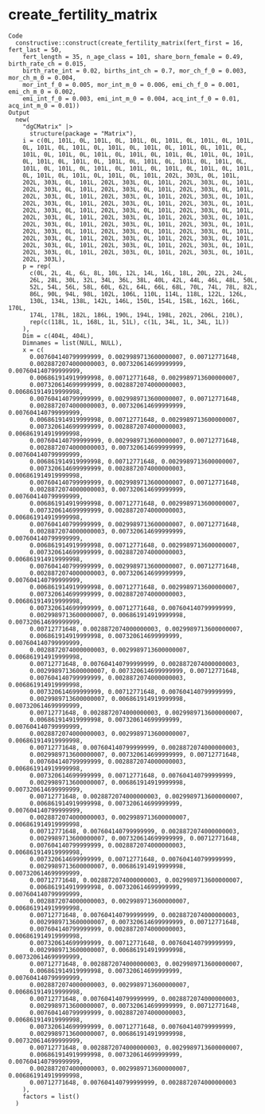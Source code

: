# create_fertility_matrix

    Code
      constructive::construct(create_fertility_matrix(fert_first = 16, fert_last = 50,
        fert_length = 35, n_age_class = 101, share_born_female = 0.49, birth_rate_ch = 0.015,
        birth_rate_int = 0.02, births_int_ch = 0.7, mor_ch_f_0 = 0.003, mor_ch_m_0 = 0.004,
        mor_int_f_0 = 0.005, mor_int_m_0 = 0.006, emi_ch_f_0 = 0.001, emi_ch_m_0 = 0.002,
        emi_int_f_0 = 0.003, emi_int_m_0 = 0.004, acq_int_f_0 = 0.01, acq_int_m_0 = 0.01))
    Output
      new(
        "dgCMatrix" |>
          structure(package = "Matrix"),
        i = c(0L, 101L, 0L, 101L, 0L, 101L, 0L, 101L, 0L, 101L, 0L, 101L, 
        0L, 101L, 0L, 101L, 0L, 101L, 0L, 101L, 0L, 101L, 0L, 101L, 0L, 
        101L, 0L, 101L, 0L, 101L, 0L, 101L, 0L, 101L, 0L, 101L, 0L, 101L, 
        0L, 101L, 0L, 101L, 0L, 101L, 0L, 101L, 0L, 101L, 0L, 101L, 0L, 
        101L, 0L, 101L, 0L, 101L, 0L, 101L, 0L, 101L, 0L, 101L, 0L, 101L, 
        0L, 101L, 0L, 101L, 0L, 101L, 0L, 101L, 202L, 303L, 0L, 101L, 
        202L, 303L, 0L, 101L, 202L, 303L, 0L, 101L, 202L, 303L, 0L, 101L, 
        202L, 303L, 0L, 101L, 202L, 303L, 0L, 101L, 202L, 303L, 0L, 101L, 
        202L, 303L, 0L, 101L, 202L, 303L, 0L, 101L, 202L, 303L, 0L, 101L, 
        202L, 303L, 0L, 101L, 202L, 303L, 0L, 101L, 202L, 303L, 0L, 101L, 
        202L, 303L, 0L, 101L, 202L, 303L, 0L, 101L, 202L, 303L, 0L, 101L, 
        202L, 303L, 0L, 101L, 202L, 303L, 0L, 101L, 202L, 303L, 0L, 101L, 
        202L, 303L, 0L, 101L, 202L, 303L, 0L, 101L, 202L, 303L, 0L, 101L, 
        202L, 303L, 0L, 101L, 202L, 303L, 0L, 101L, 202L, 303L, 0L, 101L, 
        202L, 303L, 0L, 101L, 202L, 303L, 0L, 101L, 202L, 303L, 0L, 101L, 
        202L, 303L, 0L, 101L, 202L, 303L, 0L, 101L, 202L, 303L, 0L, 101L, 
        202L, 303L, 0L, 101L, 202L, 303L, 0L, 101L, 202L, 303L, 0L, 101L, 
        202L, 303L),
        p = rep(
          c(0L, 2L, 4L, 6L, 8L, 10L, 12L, 14L, 16L, 18L, 20L, 22L, 24L, 
          26L, 28L, 30L, 32L, 34L, 36L, 38L, 40L, 42L, 44L, 46L, 48L, 50L, 
          52L, 54L, 56L, 58L, 60L, 62L, 64L, 66L, 68L, 70L, 74L, 78L, 82L, 
          86L, 90L, 94L, 98L, 102L, 106L, 110L, 114L, 118L, 122L, 126L, 
          130L, 134L, 138L, 142L, 146L, 150L, 154L, 158L, 162L, 166L, 170L, 
          174L, 178L, 182L, 186L, 190L, 194L, 198L, 202L, 206L, 210L),
          rep(c(118L, 1L, 168L, 1L, 51L), c(1L, 34L, 1L, 34L, 1L))
        ),
        Dim = c(404L, 404L),
        Dimnames = list(NULL, NULL),
        x = c(
          0.007604140799999999, 0.0029989713600000007, 0.00712771648,
          0.0028872074000000003, 0.007320614699999999, 0.007604140799999999,
          0.006861914919999998, 0.00712771648, 0.0029989713600000007,
          0.007320614699999999, 0.0028872074000000003, 0.006861914919999998,
          0.007604140799999999, 0.0029989713600000007, 0.00712771648,
          0.0028872074000000003, 0.007320614699999999, 0.007604140799999999,
          0.006861914919999998, 0.00712771648, 0.0029989713600000007,
          0.007320614699999999, 0.0028872074000000003, 0.006861914919999998,
          0.007604140799999999, 0.0029989713600000007, 0.00712771648,
          0.0028872074000000003, 0.007320614699999999, 0.007604140799999999,
          0.006861914919999998, 0.00712771648, 0.0029989713600000007,
          0.007320614699999999, 0.0028872074000000003, 0.006861914919999998,
          0.007604140799999999, 0.0029989713600000007, 0.00712771648,
          0.0028872074000000003, 0.007320614699999999, 0.007604140799999999,
          0.006861914919999998, 0.00712771648, 0.0029989713600000007,
          0.007320614699999999, 0.0028872074000000003, 0.006861914919999998,
          0.007604140799999999, 0.0029989713600000007, 0.00712771648,
          0.0028872074000000003, 0.007320614699999999, 0.007604140799999999,
          0.006861914919999998, 0.00712771648, 0.0029989713600000007,
          0.007320614699999999, 0.0028872074000000003, 0.006861914919999998,
          0.007604140799999999, 0.0029989713600000007, 0.00712771648,
          0.0028872074000000003, 0.007320614699999999, 0.007604140799999999,
          0.006861914919999998, 0.00712771648, 0.0029989713600000007,
          0.007320614699999999, 0.0028872074000000003, 0.006861914919999998,
          0.007320614699999999, 0.00712771648, 0.007604140799999999,
          0.0029989713600000007, 0.006861914919999998, 0.007320614699999999,
          0.00712771648, 0.0028872074000000003, 0.0029989713600000007,
          0.006861914919999998, 0.007320614699999999, 0.007604140799999999,
          0.0028872074000000003, 0.0029989713600000007, 0.006861914919999998,
          0.00712771648, 0.007604140799999999, 0.0028872074000000003,
          0.0029989713600000007, 0.007320614699999999, 0.00712771648,
          0.007604140799999999, 0.0028872074000000003, 0.006861914919999998,
          0.007320614699999999, 0.00712771648, 0.007604140799999999,
          0.0029989713600000007, 0.006861914919999998, 0.007320614699999999,
          0.00712771648, 0.0028872074000000003, 0.0029989713600000007,
          0.006861914919999998, 0.007320614699999999, 0.007604140799999999,
          0.0028872074000000003, 0.0029989713600000007, 0.006861914919999998,
          0.00712771648, 0.007604140799999999, 0.0028872074000000003,
          0.0029989713600000007, 0.007320614699999999, 0.00712771648,
          0.007604140799999999, 0.0028872074000000003, 0.006861914919999998,
          0.007320614699999999, 0.00712771648, 0.007604140799999999,
          0.0029989713600000007, 0.006861914919999998, 0.007320614699999999,
          0.00712771648, 0.0028872074000000003, 0.0029989713600000007,
          0.006861914919999998, 0.007320614699999999, 0.007604140799999999,
          0.0028872074000000003, 0.0029989713600000007, 0.006861914919999998,
          0.00712771648, 0.007604140799999999, 0.0028872074000000003,
          0.0029989713600000007, 0.007320614699999999, 0.00712771648,
          0.007604140799999999, 0.0028872074000000003, 0.006861914919999998,
          0.007320614699999999, 0.00712771648, 0.007604140799999999,
          0.0029989713600000007, 0.006861914919999998, 0.007320614699999999,
          0.00712771648, 0.0028872074000000003, 0.0029989713600000007,
          0.006861914919999998, 0.007320614699999999, 0.007604140799999999,
          0.0028872074000000003, 0.0029989713600000007, 0.006861914919999998,
          0.00712771648, 0.007604140799999999, 0.0028872074000000003,
          0.0029989713600000007, 0.007320614699999999, 0.00712771648,
          0.007604140799999999, 0.0028872074000000003, 0.006861914919999998,
          0.007320614699999999, 0.00712771648, 0.007604140799999999,
          0.0029989713600000007, 0.006861914919999998, 0.007320614699999999,
          0.00712771648, 0.0028872074000000003, 0.0029989713600000007,
          0.006861914919999998, 0.007320614699999999, 0.007604140799999999,
          0.0028872074000000003, 0.0029989713600000007, 0.006861914919999998,
          0.00712771648, 0.007604140799999999, 0.0028872074000000003,
          0.0029989713600000007, 0.007320614699999999, 0.00712771648,
          0.007604140799999999, 0.0028872074000000003, 0.006861914919999998,
          0.007320614699999999, 0.00712771648, 0.007604140799999999,
          0.0029989713600000007, 0.006861914919999998, 0.007320614699999999,
          0.00712771648, 0.0028872074000000003, 0.0029989713600000007,
          0.006861914919999998, 0.007320614699999999, 0.007604140799999999,
          0.0028872074000000003, 0.0029989713600000007, 0.006861914919999998,
          0.00712771648, 0.007604140799999999, 0.0028872074000000003
        ),
        factors = list()
      )

